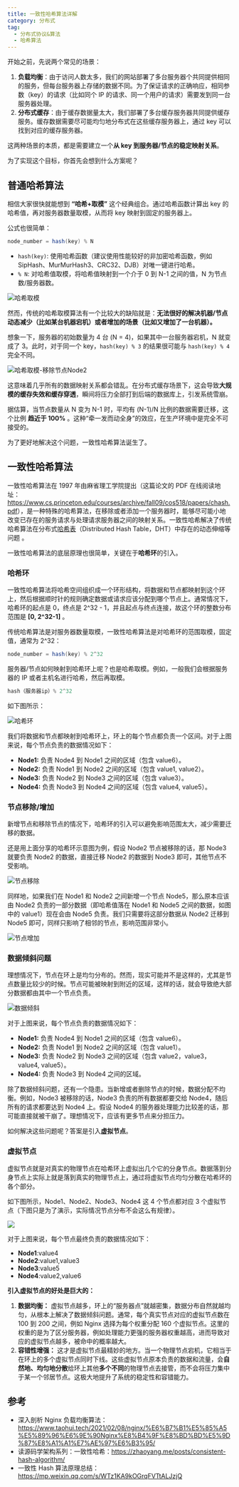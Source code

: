 ```yaml
---
title: 一致性哈希算法详解
category: 分布式
tag:
  - 分布式协议&算法
  - 哈希算法
---
```


开始之前，先说两个常见的场景：

1. **负载均衡**：由于访问人数太多，我们的网站部署了多台服务器个共同提供相同的服务，但每台服务器上存储的数据不同。为了保证请求的正确响应，相同参数（key）的请求（比如同个 IP 的请求、同一个用户的请求）需要发到同一台服务器处理。
2. **分布式缓存**：由于缓存数据量太大，我们部署了多台缓存服务器共同提供缓存服务。缓存数据需要尽可能均匀地分布式在这些缓存服务器上，通过 key 可以找到对应的缓存服务器。

这两种场景的本质，都是需要建立一个**从 key 到服务器/节点的稳定映射关系**。

为了实现这个目标，你首先会想到什么方案呢？

## 普通哈希算法

相信大家很快就能想到 **“哈希+取模”** 这个经典组合。通过哈希函数计算出 key 的哈希值，再对服务器数量取模，从而将 key 映射到固定的服务器上。

公式也很简单：

```java
node_number = hash(key) % N
```

- `hash(key)`: 使用哈希函数（建议使用性能较好的非加密哈希函数，例如 SipHash、MurMurHash3、CRC32、DJB）对唯一键进行哈希。
- `% N`: 对哈希值取模，将哈希值映射到一个介于 0 到 N-1 之间的值，N 为节点数/服务器数。

![哈希取模](https://oss.javaguide.cn/github/javaguide/distributed-system/protocol/consistent-hashing/hashqumo.png)

然而，传统的哈希取模算法有一个比较大的缺陷就是：**无法很好的解决机器/节点动态减少（比如某台机器宕机）或者增加的场景（比如又增加了一台机器）。**

想象一下，服务器的初始数量为 4 台 (N = 4)，如果其中一台服务器宕机，N 就变成了 3。此时，对于同一个 key，`hash(key) % 3` 的结果很可能与 `hash(key) % 4` 完全不同。

![哈希取模-移除节点Node2](https://oss.javaguide.cn/github/javaguide/distributed-system/protocol/consistent-hashing/hashqumo-remove-node2.png)

这意味着几乎所有的数据映射关系都会错乱。在分布式缓存场景下，这会导致**大规模的缓存失效和缓存穿透**，瞬间将压力全部打到后端的数据库上，引发系统雪崩。

据估算，当节点数量从 N 变为 N-1 时，平均有 (N-1)/N 比例的数据需要迁移，这个比例 **趋近于 100%** 。这种“牵一发而动全身”的效应，在生产环境中是完全不可接受的。

为了更好地解决这个问题，一致性哈希算法诞生了。

## 一致性哈希算法

一致性哈希算法在 1997 年由麻省理工学院提出（这篇论文的 PDF 在线阅读地址：<https://www.cs.princeton.edu/courses/archive/fall09/cos518/papers/chash.pdf>），是一种特殊的哈希算法，在移除或者添加一个服务器时，能够尽可能小地改变已存在的服务请求与处理请求服务器之间的映射关系。一致性哈希解决了传统哈希算法在分布式[哈希表](https://baike.baidu.com/item/哈希表/5981869)（Distributed Hash Table，DHT）中存在的动态伸缩等问题 。

一致性哈希算法的底层原理也很简单，关键在于**哈希环**的引入。

### 哈希环

一致性哈希算法将哈希空间组织成一个环形结构，将数据和节点都映射到这个环上，然后根据顺时针的规则确定数据或请求应该分配到哪个节点上。通常情况下，哈希环的起点是 0，终点是 2^32 - 1，并且起点与终点连接，故这个环的整数分布范围是 **[0, 2^32-1]** 。

传统哈希算法是对服务器数量取模，一致性哈希算法是对哈希环的范围取模，固定值，通常为 2^32：

```java
node_number = hash(key) % 2^32
```

服务器/节点如何映射到哈希环上呢？也是哈希取模。例如，一般我们会根据服务器的 IP 或者主机名进行哈希，然后再取模。

```java
hash（服务器ip）% 2^32
```

如下图所示：

![哈希环](https://oss.javaguide.cn/github/javaguide/distributed-system/protocol/consistent-hashing/consistent-hashing-circle.png)

我们将数据和节点都映射到哈希环上，环上的每个节点都负责一个区间。对于上图来说，每个节点负责的数据情况如下：

- **Node1:** 负责 Node4 到 Node1 之间的区域（包含 value6）。
- **Node2:** 负责 Node1 到 Node2 之间的区域（包含 value1, value2）。
- **Node3:** 负责 Node2 到 Node3 之间的区域（包含 value3）。
- **Node4:** 负责 Node3 到 Node4 之间的区域（包含 value4, value5）。

### 节点移除/增加

新增节点和移除节点的情况下，哈希环的引入可以避免影响范围太大，减少需要迁移的数据。

还是用上面分享的哈希环示意图为例，假设 Node2 节点被移除的话，那 Node3 就要负责 Node2 的数据，直接迁移 Node2 的数据到 Node3 即可，其他节点不受影响。

![节点移除](https://oss.javaguide.cn/github/javaguide/distributed-system/protocol/consistent-hashing/consistent-hashing-circle-remove-node2.png)

同样地，如果我们在 Node1 和 Node2 之间新增一个节点 Node5，那么原本应该由 Node2 负责的一部分数据（即哈希值落在 Node1 和 Node5 之间的数据，如图中的 value1）现在会由 Node5 负责。我们只需要将这部分数据从 Node2 迁移到 Node5 即可，同样只影响了相邻的节点，影响范围非常小。

![节点增加](https://oss.javaguide.cn/github/javaguide/distributed-system/protocol/consistent-hashing/consistent-hashing-circle-add-node5.png)

### 数据倾斜问题

理想情况下，节点在环上是均匀分布的。然而，现实可能并不是这样的，尤其是节点数量比较少的时候。节点可能被映射到附近的区域，这样的话，就会导致绝大部分数据都由其中一个节点负责。

![数据倾斜](https://oss.javaguide.cn/github/javaguide/distributed-system/protocol/consistent-hashing/consistent-hashing-circle-unbalance.png)

对于上图来说，每个节点负责的数据情况如下：

- **Node1:** 负责 Node4 到 Node1 之间的区域（包含 value6）。
- **Node2:** 负责 Node1 到 Node2 之间的区域（包含 value1）。
- **Node3:** 负责 Node2 到 Node3 之间的区域（包含 value2，value3， value4, value5）。
- **Node4:** 负责 Node3 到 Node4 之间的区域。

除了数据倾斜问题，还有一个隐患。当新增或者删除节点的时候，数据分配不均衡。例如，Node3 被移除的话，Node3 负责的所有数据都要交给 Node4，随后所有的请求都要达到 Node4 上。假设 Node4 的服务器处理能力比较差的话，那可能直接就被干崩了。理想情况下，应该有更多节点来分担压力。

如何解决这些问题呢？答案是引入**虚拟节点**。

### 虚拟节点

虚拟节点就是对真实的物理节点在哈希环上虚拟出几个它的分身节点。数据落到分身节点上实际上就是落到真实的物理节点上，通过将虚拟节点均匀分散在哈希环的各个部分。

如下图所示，Node1、Node2、Node3、Node4 这 4 个节点都对应 3 个虚拟节点（下图只是为了演示，实际情况节点分布不会这么有规律）。

![](https://oss.javaguide.cn/github/javaguide/distributed-system/protocol/consistent-hashing/consistent-hashing-circle-virtual-node.png)

对于上图来说，每个节点最终负责的数据情况如下：

- **Node1**:value4
- **Node2**:value1,value3
- **Node3**:value5
- **Node4**:value2,value6

**引入虚拟节点的好处是巨大的：**

1. **数据均衡：** 虚拟节点越多，环上的“服务器点”就越密集，数据分布自然就越均匀，从根本上解决了数据倾斜问题。通常，每个真实节点对应的虚拟节点数在 100 到 200 之间，例如 Nginx 选择为每个权重分配 160 个虚拟节点。这里的权重的是为了区分服务器，例如处理能力更强的服务器权重越高，进而导致对应的虚拟节点越多，被命中的概率越大。
2. **容错性增强：** 这才是虚拟节点最精妙的地方。当一个物理节点宕机，它相当于在环上的多个虚拟节点同时下线。这些虚拟节点原本负责的数据和流量，会**自然地、均匀地分散**给环上其他**多个不同**的物理节点去接管，而不会将压力集中于某一个邻居节点。这极大地提升了系统的稳定性和容错能力。

## 参考

- 深入剖析 Nginx 负载均衡算法：<https://www.taohui.tech/2021/02/08/nginx/%E6%B7%B1%E5%85%A5%E5%89%96%E6%9E%90Nginx%E8%B4%9F%E8%BD%BD%E5%9D%87%E8%A1%A1%E7%AE%97%E6%B3%95/>
- 读源码学架构系列：一致性哈希：<https://zhaoyang.me/posts/consistent-hash-algorithm/>
- 一致性 Hash 算法原理总结：<https://mp.weixin.qq.com/s/WTz1KA9kOGrqFVTtALJzjQ>
